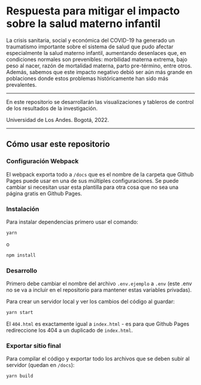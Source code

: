 # Respuesta para mitigar el impacto sobre la salud materno infantil

La crisis sanitaria, social y económica del COVID-19 ha generado un traumatismo importante sobre el sistema de salud que pudo afectar especialmente la salud materno infantil, aumentando desenlaces que, en condiciones normales son prevenibles: morbilidad materna extrema, bajo peso al nacer, razón de mortalidad materna, parto pre-término, entre otros. Además, sabemos que este impacto negativo debió ser aún más grande en poblaciones donde estos problemas históricamente han sido más prevalentes.

---

En este repositorio se desarrollarán las visualizaciones y tableros de control de los resultados de la investigación.

Universidad de Los Andes.
Bogotá, 2022.

---

## Cómo usar este repositorio

### Configuración Webpack

El webpack exporta todo a `/docs` que es el nombre de la carpeta que Github Pages puede usar en una de sus múltiples configuraciones. Se puede cambiar si necesitan usar esta plantilla para otra cosa que no sea una página gratis en Github Pages.

### Instalación

Para instalar dependencias primero usar el comando:

```bash
yarn
```

o

```bash
npm install
```

### Desarrollo

Primero debe cambiar el nombre del archivo `.env.ejemplo` a `.env` (este .env no se va a incluir en el repositorio para mantener estas variables privadas).

Para crear un servidor local y ver los cambios del código al guardar:

```bash
yarn start
```

El `404.html` es exactamente igual a `index.html` - es para que Github Pages redireccione los 404 a un duplicado de `index.html`.

### Exportar sitio final

Para compilar el código y exportar todo los archivos que se deben subir al servidor (quedan en `/docs`):

```bash
yarn build
```
